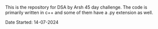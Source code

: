 This is the repository for DSA by Arsh 45 day challenge. The code is primarily written in c++ and some of them have a .py extension as well.

Date Started: 14-07-2024
